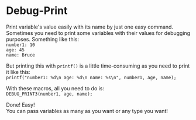# Debug-Print

Print variable's value easily with its name by just one easy command.\
Sometimes you need to print some variables with their values for debugging purposes. Something like this:\
```number1: 10```\
```age: 45```\
```name: Bruce```

But printing this with ```printf()``` is a little time-consuming as you need to print it like this:\
```printf("number1: %d\n age: %d\n name: %s\n", number1, age, name);```

With these macros, all you need to do is:\
```DEBUG_PRINT3(number1, age, name);```

Done! Easy!\
You can pass variables as many as you want or any type you want!
